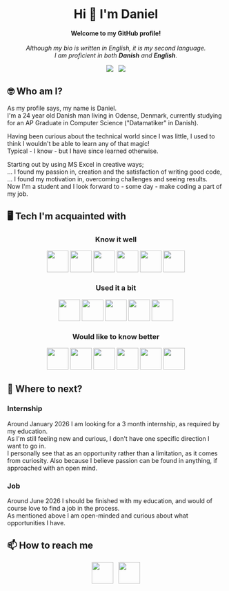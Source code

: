 <h1 align="center">Hi 👋 I'm Daniel</h1>

<p align="center">
    <b>Welcome to my GitHub profile!</b><br>
    <br>
    <i>
        Although my bio is written in English, it is my second language.<br>
        I am proficient in both <b>Danish</b> and <b>English</b>.
    </i>
</p>

<p align="center">
    <img src="https://img.shields.io/badge/Language-Danish-red?style=for-the-badge">
    &nbsp;
    <img src="https://img.shields.io/badge/Language-English-blue?style=for-the-badge">
</p>

## 🤓 Who am I?

As my profile says, my name is Daniel.<br>
I'm a 24 year old Danish man living in Odense, Denmark, currently studying for an AP Graduate in Computer Science ("Datamatiker" in Danish).

Having been curious about the technical world since I was little, I used to think I wouldn't be able to learn any of that magic!<br>
Typical - I know - but I have since learned otherwise.

Starting out by using MS Excel in creative ways;<br>
... I found my passion in, creation and the satisfaction of writing good code,<br>
... I found my motivation in, overcoming challenges and seeing results.<br>
Now I'm a student and I look forward to - some day - make coding a part of my job.

## 🖥️ Tech I'm acquainted with

<h3 align="center">Know it well</h3>
<div align="center">
    <img src="https://cdn.jsdelivr.net/gh/devicons/devicon@latest/icons/csharp/csharp-original.svg" height="50" />
    <img src="https://cdn.jsdelivr.net/gh/devicons/devicon@latest/icons/dotnetcore/dotnetcore-original.svg" height="50" />
    <img src="https://cdn.jsdelivr.net/gh/devicons/devicon@latest/icons/git/git-original.svg" height="50" />
    <img src="https://cdn.jsdelivr.net/gh/devicons/devicon@latest/icons/github/github-original.svg" height="50" />
    <img src="https://cdn.jsdelivr.net/gh/devicons/devicon@latest/icons/markdown/markdown-original.svg" height="50" />
    <img src="https://cdn.jsdelivr.net/gh/devicons/devicon@latest/icons/visualstudio/visualstudio-original.svg" height="50" />
</div>

<h3 align="center">Used it a bit</h3>
<div align="center">
    <img src="https://cdn.jsdelivr.net/gh/devicons/devicon@latest/icons/css3/css3-original.svg" height="50" />
    <img src="https://cdn.jsdelivr.net/gh/devicons/devicon@latest/icons/html5/html5-original.svg" height="50" />
    <img src="https://cdn.jsdelivr.net/gh/devicons/devicon@latest/icons/sqlite/sqlite-original.svg" height="50" />
    <img src="https://cdn.jsdelivr.net/gh/devicons/devicon@latest/icons/ubuntu/ubuntu-original.svg" height="50" />
    <img src="https://cdn.jsdelivr.net/gh/devicons/devicon@latest/icons/vscode/vscode-original.svg" height="50" />
</div>

<h3 align="center">Would like to know better</h3>
<div align="center">
    <img src="https://cdn.jsdelivr.net/gh/devicons/devicon@latest/icons/blazor/blazor-original.svg" height="50" />
    <img src="https://cdn.jsdelivr.net/gh/devicons/devicon@latest/icons/bootstrap/bootstrap-original.svg" height="50" />
    <img src="https://cdn.jsdelivr.net/gh/devicons/devicon@latest/icons/docker/docker-original.svg" height="50" />
    <img src="https://cdn.jsdelivr.net/gh/devicons/devicon@latest/icons/postman/postman-original.svg" height="50" />
    <img src="https://cdn.jsdelivr.net/gh/devicons/devicon@latest/icons/powershell/powershell-original.svg" height="50" />
    <img src="https://cdn.jsdelivr.net/gh/devicons/devicon@latest/icons/swagger/swagger-original.svg" height="50" />
</div>

## 🎒 Where to next?

### Internship

Around January 2026 I am looking for a 3 month internship, as required by my education.<br>
As I'm still feeling new and curious, I don't have one specific direction I want to go in.<br>
I personally see that as an opportunity rather than a limitation, as it comes from curiosity. Also because I believe passion can be found in anything, if approached with an open mind.

### Job

Around June 2026 I should be finished with my education, and would of course love to find a job in the process.<br>
As mentioned above I am open-minded and curious about what opportunities I have.

<!--

## 📁 Projects

- Insert projects here
- And here

-->

<!--

## 📈 GitHub stats

One of these two ways:

This:
![Daniel's GitHub stats](https://github-readme-stats.vercel.app/api?username=DSmaSSen&show_icons=true&theme=default)

Or this:
<p align="center">
  <img src="https://github-readme-stats.vercel.app/api?username=DSmaSSen&show_icons=true&theme=radical" alt="GitHub Stats">
  <img src="https://github-readme-stats.vercel.app/api/top-langs/?username=DSmaSSen&layout=compact&theme=radical" alt="Top Languages">
</p>

-->

## 📫 How to reach me

<div align="center">
    <a href="mailto:daniel.s.madsen@gmail.com"><img src="https://img.shields.io/badge/Email-D14836?style=for-the-badge&logo=gmail&logoColor=white" height="50"></a>
    &nbsp;
    <a href="https://www.linkedin.com/in/daniel-staugaard-madsen"><img src="https://img.shields.io/badge/LinkedIn-0077B5?style=for-the-badge&logo=linkedin&logoColor=white" height="50"></a>
</div>

<!-- ICONS: https://devicon.dev -->
